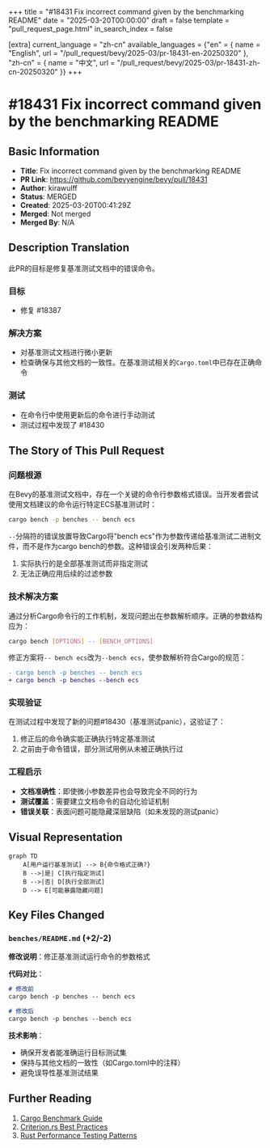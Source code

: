 +++
title = "#18431 Fix incorrect command given by the benchmarking README"
date = "2025-03-20T00:00:00"
draft = false
template = "pull_request_page.html"
in_search_index = false

[extra]
current_language = "zh-cn"
available_languages = {"en" = { name = "English", url = "/pull_request/bevy/2025-03/pr-18431-en-20250320" }, "zh-cn" = { name = "中文", url = "/pull_request/bevy/2025-03/pr-18431-zh-cn-20250320" }}
+++

# #18431 Fix incorrect command given by the benchmarking README

## Basic Information
- **Title**: Fix incorrect command given by the benchmarking README
- **PR Link**: https://github.com/bevyengine/bevy/pull/18431
- **Author**: kirawulff
- **Status**: MERGED
- **Created**: 2025-03-20T00:41:29Z
- **Merged**: Not merged
- **Merged By**: N/A

## Description Translation
此PR的目标是修复基准测试文档中的错误命令。

### 目标
- 修复 #18387 

### 解决方案
- 对基准测试文档进行微小更新
- 检查确保与其他文档的一致性。在基准测试相关的`Cargo.toml`中已存在正确命令

### 测试
- 在命令行中使用更新后的命令进行手动测试
- 测试过程中发现了 #18430

## The Story of This Pull Request

### 问题根源
在Bevy的基准测试文档中，存在一个关键的命令行参数格式错误。当开发者尝试使用文档建议的命令运行特定ECS基准测试时：

```sh
cargo bench -p benches -- bench ecs
```

`--`分隔符的错误放置导致Cargo将"bench ecs"作为参数传递给基准测试二进制文件，而不是作为cargo bench的参数。这种错误会引发两种后果：
1. 实际执行的是全部基准测试而非指定测试
2. 无法正确应用后续的过滤参数

### 技术解决方案
通过分析Cargo命令行的工作机制，发现问题出在参数解析顺序。正确的参数结构应为：

```sh
cargo bench [OPTIONS] -- [BENCH_OPTIONS]
```

修正方案将`-- bench ecs`改为`--bench ecs`，使参数解析符合Cargo的规范：

```diff
- cargo bench -p benches -- bench ecs
+ cargo bench -p benches --bench ecs
```

### 实现验证
在测试过程中发现了新的问题#18430（基准测试panic），这验证了：
1. 修正后的命令确实能正确执行特定基准测试
2. 之前由于命令错误，部分测试用例从未被正确执行过

### 工程启示
- **文档准确性**：即使微小参数差异也会导致完全不同的行为
- **测试覆盖**：需要建立文档命令的自动化验证机制
- **错误关联**：表面问题可能隐藏深层缺陷（如未发现的测试panic）

## Visual Representation

```mermaid
graph TD
    A[用户运行基准测试] --> B{命令格式正确?}
    B -->|是| C[执行指定测试]
    B -->|否| D[执行全部测试]
    D --> E[可能暴露隐藏问题]
```

## Key Files Changed

### `benches/README.md` (+2/-2)
**修改说明**：修正基准测试运行命令的参数格式

**代码对比**：
```markdown
# 修改前
cargo bench -p benches -- bench ecs

# 修改后
cargo bench -p benches --bench ecs
```

**技术影响**：
- 确保开发者能准确运行目标测试集
- 保持与其他文档的一致性（如Cargo.toml中的注释）
- 避免误导性基准测试结果

## Further Reading
1. [Cargo Benchmark Guide](https://doc.rust-lang.org/cargo/commands/cargo-bench.html)
2. [Criterion.rs Best Practices](https://bheisler.github.io/criterion.rs/book/user_guide/command_line.html)
3. [Rust Performance Testing Patterns](https://nnethercote.github.io/perf-book/benchmarking.html)